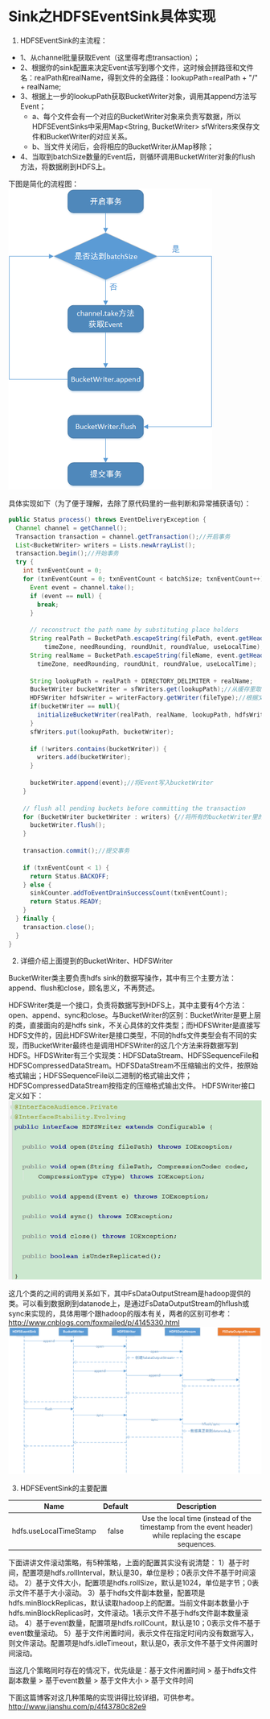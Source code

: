 # Sink之HDFSEventSink具体实现

1. HDFSEventSink的主流程：
- 1、从channel批量获取Event（这里得考虑transaction）；
- 2、根据你的sink配置来决定Event该写到哪个文件，这时候会拼路径和文件名：realPath和realName，得到文件的全路径：lookupPath=realPath + "/" + realName;
- 3、根据上一步的lookupPath获取BucketWriter对象，调用其append方法写Event；
  - a、每个文件会有一个对应的BucketWriter对象来负责写数据，所以HDFSEventSinks中采用Map<String, BucketWriter> sfWriters来保存文件和BucketWriter的对应关系。
  - b、当文件关闭后，会将相应的BucketWriter从Map移除；
- 4、当取到batchSize数量的Event后，则循环调用BucketWriter对象的flush方法，将数据刷到HDFS上。

下图是简化的流程图：
![flow](https://github.com/wbear1/flume_blog/blob/master/img/hdfssink/flow.png)

具体实现如下（为了便于理解，去除了原代码里的一些判断和异常捕获语句）：
```java
public Status process() throws EventDeliveryException {
  Channel channel = getChannel();
  Transaction transaction = channel.getTransaction();//开启事务
  List<BucketWriter> writers = Lists.newArrayList();
  transaction.begin();//开始事务
  try {
    int txnEventCount = 0;
    for (txnEventCount = 0; txnEventCount < batchSize; txnEventCount++) {//从channel里取batchSize数量的event
      Event event = channel.take();
      if (event == null) {
        break;
      }
 
      // reconstruct the path name by substituting place holders
      String realPath = BucketPath.escapeString(filePath, event.getHeaders(),
          timeZone, needRounding, roundUnit, roundValue, useLocalTime);
      String realName = BucketPath.escapeString(fileName, event.getHeaders(),
        timeZone, needRounding, roundUnit, roundValue, useLocalTime);
 
      String lookupPath = realPath + DIRECTORY_DELIMITER + realName;
      BucketWriter bucketWriter = sfWriters.get(lookupPath);//从缓存里取bucketWriter对象，无则创建
      HDFSWriter hdfsWriter = writerFactory.getWriter(fileType);//根据文件类型创建HDFSWriter对象
      if(bucketWriter == null){
        initializeBucketWriter(realPath, realName, lookupPath, hdfsWriter, closeCallback);
      }
      sfWriters.put(lookupPath, bucketWriter);
 
      if (!writers.contains(bucketWriter)) {
        writers.add(bucketWriter);
      }
 
      bucketWriter.append(event);//将Event写入bucketWriter
    }
 
    // flush all pending buckets before committing the transaction
    for (BucketWriter bucketWriter : writers) {//将所有的bucketWriter里的Event真正flush到HDFS上
      bucketWriter.flush();
    }
 
    transaction.commit();//提交事务
 
    if (txnEventCount < 1) {
      return Status.BACKOFF;
    } else {
      sinkCounter.addToEventDrainSuccessCount(txnEventCount);
      return Status.READY;
    }
  } finally {
    transaction.close();
  }
}
```

2. 详细介绍上面提到的BucketWriter、HDFSWriter

BucketWriter类主要负责hdfs sink的数据写操作，其中有三个主要方法：append、flush和close，顾名思义，不再赘述。

HDFSWriter类是一个接口，负责将数据写到HDFS上，其中主要有4个方法：open、append、sync和close。与BucketWriter的区别：BucketWriter是更上层的类，直接面向的是hdfs sink，不关心具体的文件类型；而HDFSWriter是直接写HDFS文件的，因此HDFSWriter是接口类型，不同的hdfs文件类型会有不同的实现，而BucketWriter最终也是调用HDFSWriter的这几个方法来将数据写到HDFS。HFDSWriter有三个实现类：HDFSDataStream、HDFSSequenceFile和HDFSCompressedDataStream。HDFSDataStream不压缩输出的文件，按原始格式输出；HDFSSequenceFile以二进制的格式输出文件；HDFSCompressedDataStream按指定的压缩格式输出文件。
HDFSWriter接口定义如下：
![HDFSWriter](https://github.com/wbear1/flume_blog/blob/master/img/hdfssink/HDFSWriter.png)

这几个类的之间的调用关系如下，其中FsDataOutputStream是hadoop提供的类。可以看到数据刷到datanode上，是通过FsDataOutputStream的hflush或sync来实现的，具体用哪个跟hadoop的版本有关，两者的区别可参考：http://www.cnblogs.com/foxmailed/p/4145330.html
![output](https://github.com/wbear1/flume_blog/blob/master/img/hdfssink/output.png)

3. HDFSEventSink的主要配置

|Name|Default|Description|
|:-------:|:-------:|:-------:|
|hdfs.useLocalTimeStamp|false|Use the local time (instead of the timestamp from the event header) while replacing the escape sequences.|


下面讲讲文件滚动策略，有5种策略，上面的配置其实没有说清楚：
1）基于时间，配置项是hdfs.rollInterval，默认是30，单位是秒；0表示文件不基于时间滚动。
2）基于文件大小，配置项是hdfs.rollSize，默认是1024，单位是字节；0表示文件不基于大小滚动。
3）基于hdfs文件副本数量，配置项是hdfs.minBlockReplicas，默认读取hadoop上的配置。当前文件副本数量小于hdfs.minBlockReplicas时，文件滚动。1表示文件不基于hdfs文件副本数量滚动。
4）基于event数量，配置项是hdfs.rollCount，默认是10；0表示文件不基于event数量滚动。
5）基于文件闲置时间，表示文件在指定时间内没有数据写入，则文件滚动。配置项是hdfs.idleTimeout，默认是0，表示文件不基于文件闲置时间滚动。

当这几个策略同时存在的情况下，优先级是：基于文件闲置时间 > 基于hdfs文件副本数量 > 基于event数量 > 基于文件大小 > 基于文件时间 

下面这篇博客对这几种策略的实现讲得比较详细，可供参考。http://www.jianshu.com/p/4f43780c82e9
